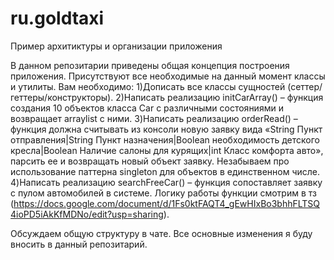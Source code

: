 # ru.goldtaxi
Пример архитиктуры и организации приложения

В данном репозитарии приведены общая концепция построения приложения. Присутствуют все необходимые на данный момент классы и утилиты.
Вам необходимо:
1)Дописать все классы сущностей (сеттер/геттеры/конструкторы).
2)Написать реализацию initCarArray() – функция создания 10 объектов класса Car с различными состояниями и возвращает arraylist с ними.
3)Написать реализацию orderRead() – функция должна считывать из консоли новую заявку вида «String Пункт отправления|String Пункт назначения|Boolean необходимость детского кресла|Boolean Наличие салоны для курящих|int Класс комфорта авто», парсить ее и возвращать новый объект заявку. Незабываем про использование паттерна singleton для объектов в единственном числе. 
4)Написать реализацию searchFreeCar() – функция сопоставляет заявку с пулом автомобилей в системе. Логику работы функции смотрим в тз (https://docs.google.com/document/d/1Fs0ktFAQT4_gEwHIxBo3bhhFLTSQ4ioPD5iAkKfMDNo/edit?usp=sharing).

Обсуждаем общую структуру в чате.
Все основные изменения я буду вносить в данный репозитарий.



